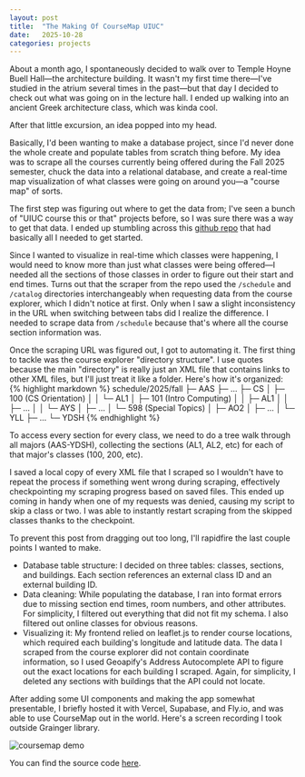 ```yaml
---
layout: post
title:  "The Making Of CourseMap UIUC"
date:   2025-10-28
categories: projects
---
```


About a month ago, I spontaneously decided to walk over to Temple Hoyne Buell Hall—the architecture building. It wasn't my first time there—I've studied in the atrium several times in the past—but that day I decided to check out what was going on in the lecture hall. I ended up walking into an ancient Greek architecture class, which was kinda cool.

After that little excursion, an idea popped into my head.

Basically, I'd been wanting to make a database project, since I'd never done the whole create and populate tables from scratch thing before. My idea was to scrape all the courses currently being offered during the Fall 2025 semester, chuck the data into a relational database, and create a real-time map visualization of what classes were going on around you—a "course map" of sorts.

The first step was figuring out where to get the data from; I've seen a bunch of "UIUC course this or that" projects before, so I was sure there was a way to get that data. I ended up stumbling across this [github repo](https://github.com/shanktt/UIUC-Course-Explorer-Scraper/) that had basically all I needed to get started.

Since I wanted to visualize in real-time which classes were happening, I would need to know more than just what classes were being offered—I needed all the sections of those classes in order to figure out their start and end times. Turns out that the scraper from the repo used the `/schedule` and `/catalog` directories interchangeably when requesting data from the course explorer, which I didn't notice at first. Only when I saw a slight inconsistency in the URL when switching between tabs did I realize the difference. I needed to scrape data from `/schedule` because that's where all the course section information was.

Once the scraping URL was figured out, I got to automating it. The first thing to tackle was the course explorer "directory structure". I use quotes because the main "directory" is really just an XML file that contains links to other XML files, but I'll just treat it like a folder. Here's how it's organized:
{% highlight markdown %}
schedule/2025/fall
├─ AAS
├─ ...
├─ CS
│  ├─ 100 (CS Orientation)
│  │  └─ AL1
│  ├─ 101 (Intro Computing)
│  │  ├─ AL1
│  │  ├─ ...
│  │  └─ AYS
│  ├─ ...
│  └─ 598 (Special Topics)
│     ├─ AO2
│     ├─ ...
│     └─ YLL
├─ ...
└─ YDSH
{% endhighlight %}

To access every section for every class, we need to do a tree walk through all majors (AAS-YDSH), collecting the sections (AL1, AL2, etc) for each of that major's classes (100, 200, etc).

I saved a local copy of every XML file that I scraped so I wouldn't have to repeat the process if something went wrong during scraping, effectively checkpointing my scraping progress based on saved files. This ended up coming in handy when one of my requests was denied, causing my script to skip a class or two. I was able to instantly restart scraping from the skipped classes thanks to the checkpoint.

To prevent this post from dragging out too long, I'll rapidfire the last couple points I wanted to make.
- Database table structure: I decided on three tables: classes, sections, and buildings. Each section references an external class ID and an external building ID.
- Data cleaning: While populating the database, I ran into format errors due to missing section end times, room numbers, and other attributes. For simplicity, I filtered out everything that did not fit my schema. I also filtered out online classes for obvious reasons.
- Visualizing it: My frontend relied on leaflet.js to render course locations, which required each building's longitude and latitude data. The data I scraped from the course explorer did not contain coordinate information, so I used Geoapify's Address Autocomplete API to figure out the exact locations for each building I scraped. Again, for simplicity, I deleted any sections with buildings that the API could not locate.

After adding some UI components and making the app somewhat presentable, I briefly hosted it with Vercel, Supabase, and Fly.io, and was able to use CourseMap out in the world. Here's a screen recording I took outside Grainger library.

![coursemap demo](../../../../assets/coursemap_demo.gif)

You can find the source code [here](https://github.com/peterqlin/coursemap).

